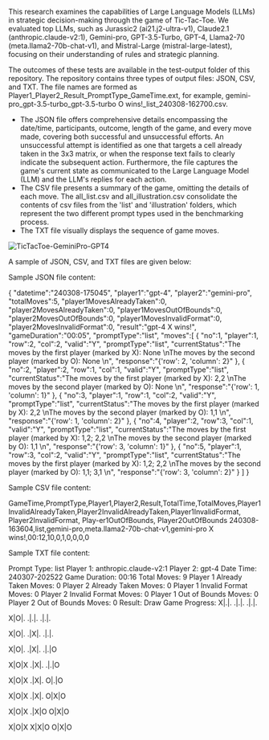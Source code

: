 This research examines the capabilities of Large Language Models (LLMs) in strategic decision-making through the game of Tic-Tac-Toe. We evaluated top LLMs, such as Jurassic2 (ai21.j2-ultra-v1), Claude2.1 (anthropic.claude-v2:1), Gemini-pro, GPT-3.5-Turbo, GPT-4, Llama2-70 (meta.llama2-70b-chat-v1), and Mistral-Large (mistral-large-latest), focusing on their understanding of rules and strategic planning. 

The outcomes of these tests are available in the test-output folder of this repository. The repository contains three types of output files: JSON, CSV, and TXT. The file names are formed as Player1_Player2_Result_PromptType_GameTime.ext, for example, gemini-pro_gpt-3.5-turbo_gpt-3.5-turbo O wins!_list_240308-162700.csv.

- The JSON file offers comprehensive details encompassing the date/time, participants, outcome, length of the game, and every move made, covering both successful and unsuccessful efforts. An unsuccessful attempt is identified as one that targets a cell already taken in the 3x3 matrix, or when the response text fails to clearly indicate the subsequent action. Furthermore, the file captures the game's current state as communicated to the Large Language Model (LLM) and the LLM's replies for each action.
- The CSV file presents a summary of the game, omitting the details of each move. The all_list.csv and all_illustration.csv consolidate the contents of csv files from the 'list' and 'illustration' folders, which represent the two different prompt types used in the benchmarking process.
- The TXT file visually displays the sequence of game moves.

![TicTacToe-GeminiPro-GPT4](https://github.com/research-outcome/LLM-TicTacToe-Benchmark/assets/136174718/be4c9543-802f-4ea4-9f3c-e639173d4d7a)


A sample of JSON, CSV, and TXT files are given below:

Sample JSON file content:

{
   "datetime":"240308-175045",
   "player1":"gpt-4",
   "player2":"gemini-pro",
   "totalMoves":5,
   "player1MovesAlreadyTaken":0,
   "player2MovesAlreadyTaken":0,
   "player1MovesOutOfBounds":0,
   "player2MovesOutOfBounds":0,
   "player1MovesInvalidFormat":0,
   "player2MovesInvalidFormat":0,
   "result":"gpt-4 X wins!",
   "gameDuration":"00:05",
   "promptType":"list",
   "moves":[
      {
         "no":1,
         "player":1,
         "row":2,
         "col":2,
         "valid":"Y",
         "promptType":"list",
         "currentStatus":"The moves by the first player (marked by X): None \nThe moves by the second player (marked by O): None \n",
         "response":"{'row': 2, 'column': 2}"
      },
      {
         "no":2,
         "player":2,
         "row":1,
         "col":1,
         "valid":"Y",
         "promptType":"list",
         "currentStatus":"The moves by the first player (marked by X): 2,2 \nThe moves by the second player (marked by O): None \n",
         "response":"{'row': 1, 'column': 1}"
      },
      {
         "no":3,
         "player":1,
         "row":1,
         "col":2,
         "valid":"Y",
         "promptType":"list",
         "currentStatus":"The moves by the first player (marked by X): 2,2 \nThe moves by the second player (marked by O): 1,1 \n",
         "response":"{'row': 1, 'column': 2}"
      },
      {
         "no":4,
         "player":2,
         "row":3,
         "col":1,
         "valid":"Y",
         "promptType":"list",
         "currentStatus":"The moves by the first player (marked by X): 1,2; 2,2 \nThe moves by the second player (marked by O): 1,1 \n",
         "response":"{'row': 3, 'column': 1}"
      },
      {
         "no":5,
         "player":1,
         "row":3,
         "col":2,
         "valid":"Y",
         "promptType":"list",
         "currentStatus":"The moves by the first player (marked by X): 1,2; 2,2 \nThe moves by the second player (marked by O): 1,1; 3,1 \n",
         "response":"{'row': 3, 'column': 2}"
      }
   ]
}



Sample CSV file content:

GameTime,PromptType,Player1,Player2,Result,TotalTime,TotalMoves,Player1InvalidAlreadyTaken,Player2InvalidAlreadyTaken,Player1InvalidFormat, Player2InvalidFormat, Play-er1OutOfBounds, Player2OutOfBounds 
240308-163604,list,gemini-pro,meta.llama2-70b-chat-v1,gemini-pro X wins!,00:12,10,0,1,0,0,0,0



Sample TXT file content:

Prompt Type: list
Player 1: anthropic.claude-v2:1
Player 2: gpt-4
Date Time: 240307-202522
Game Duration: 00:16
Total Moves: 9
Player 1 Already Taken Moves: 0
Player 2 Already Taken Moves: 0
Player 1 Invalid Format Moves: 0
Player 2 Invalid Format Moves: 0
Player 1 Out of Bounds Moves: 0
Player 2 Out of Bounds Moves: 0
Result: Draw
Game Progress: 
X|.|.
.|.|.
.|.|.


X|O|.
.|.|.
.|.|.


X|O|.
.|X|.
.|.|.


X|O|.
.|X|.
.|.|O


X|O|X
.|X|.
.|.|O


X|O|X
.|X|.
O|.|O


X|O|X
.|X|.
O|X|O


X|O|X
.|X|O
O|X|O


X|O|X
X|X|O
O|X|O






